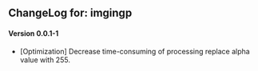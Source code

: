 ## ChangeLog for: imgingp

#### Version 0.0.1-1

- [Optimization] Decrease time-consuming of processing replace alpha value with 255. 
